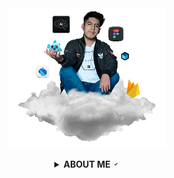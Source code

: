 <!-- TODO: code IMG -->
<div align="center" id="lucas">
<a href="http://www.bastndev.com/"><img width="50%" src="@bastndev/IMG/Gif/gohit.gif" title="bastndev.com"></a>
</div></br>

<!-- TODO: ABOUT ME -->
<details >
<summary align="center"><b>ABOUT ME </b> <a href="#"> <img width="11.5px" src="@bastndev/IMG/Gif/verify.gif"></a></summary>

<div>
  <img align="left" width="13%" src="@bastndev/IMG/blok.png"/>
  <img align="right" width="13%" src="@bastndev/IMG/blok.png"/>
    <h6>
      Hey, I'm <a href="https://www.linkedin.com/in/bastndev/">Gohit bastian </a>from Peru 🇵🇪. Currently, I work on developing applications with (Dart) & (Flutter) integrating artificial intelligence into my personal projects. You can see my projects at <a href="https://www.bastndev.com/">@bastndev</a> if you want me to be part of your team, send me an. <img width="14px" title="go.bastndev@gmail.com" src="@bastndev/IMG/SVG/email.svg">
    </h6>
<h3 align="center">
  <kbd>
  ➥ <b>My interests:</b> • Artificial Intelligence | • Mobile Development | • UI/UX
  </kbd>
</h3>
</div>

<!-- TODO: STATISTICS graph -->
[![Gohit Bastian - Graph](https://github-readme-activity-graph.vercel.app/graph?username=bastndev&bg_color=0d1117&color=ffffff&line=00b4ab&point=f9fafa&area=true&hide_border=true)](https://solo.to/bastndev)

<!-- TODO: STATISTICS -->
<details>
<summary><b>𝚜𝚝𝚊𝚝𝚒𝚜𝚝𝚒𝚌𝚜</b> <a href="#"> <img width="15px" src="@bastndev/IMG/statistics.png"></a></summary></br>

<div>
  <img align="left" width="34.5%" src="@bastndev/IMG/plus.png"/>
  <img  width="59%" src="https://streak-stats.demolab.com?user=bastndev&theme=dark-smoky&hide_border=true&border_radius=14">
</div></br>  

<!-- Start -->
<img align="left" width="15%" src="https://img.shields.io/github/stars/bastndev?style=for-the-badge&logo=github&labelColor=1d2228&color=0d1117"/>
</details></br>

<!-- TODO: Links Social Media -->
<div align="center">
<a href="http://www.bastndev.com/"><img  width="12.5%" src="@bastndev/IMG/SVG/bastndev.svg"></a>
<a href="https://www.linkedin.com/in/bastndev/"><img  width="12.5%" src="@bastndev/IMG/SVG/linkedin.svg"></a>
<a href="https://www.tiktok.com/@bastndev"><img  width="12.5%" src="@bastndev/IMG/SVG/tiktok.svg"></a>
<a href="https://solo.to/bastndev"><img  width="12.5%" src="@bastndev/IMG/SVG/more.svg"></a>
</div></br>

<!-- TODO: Visit View -->
<p align="center" ><img width="18%" src="https://profile-counter.glitch.me/{bastndev}/count.svg"/></p>
</details>